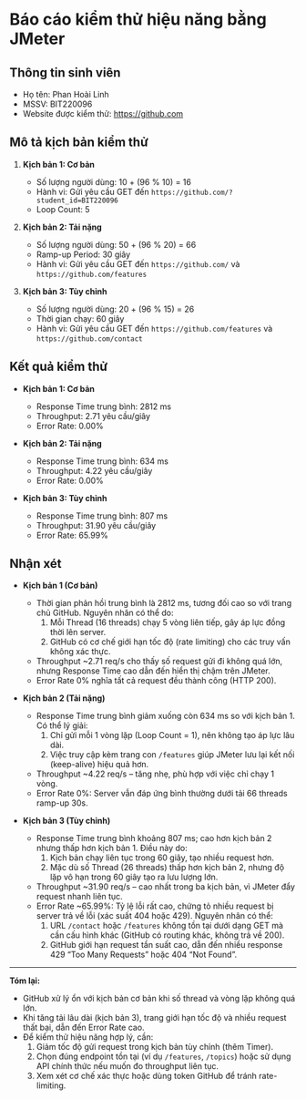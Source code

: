 # Báo cáo kiểm thử hiệu năng bằng JMeter

## Thông tin sinh viên

- Họ tên: Phan Hoài Linh
- MSSV: BIT220096
- Website được kiểm thử: https://github.com

## Mô tả kịch bản kiểm thử

1. **Kịch bản 1: Cơ bản**
   - Số lượng người dùng: 10 + (96 % 10) = 16
   - Hành vi: Gửi yêu cầu GET đến `https://github.com/?student_id=BIT220096`
   - Loop Count: 5

2. **Kịch bản 2: Tải nặng**
   - Số lượng người dùng: 50 + (96 % 20) = 66
   - Ramp-up Period: 30 giây
   - Hành vi: Gửi yêu cầu GET đến `https://github.com/` và `https://github.com/features`

3. **Kịch bản 3: Tùy chỉnh**
   - Số lượng người dùng: 20 + (96 % 15) = 26
   - Thời gian chạy: 60 giây
   - Hành vi: Gửi yêu cầu GET đến `https://github.com/features` và `https://github.com/contact`

## Kết quả kiểm thử

- **Kịch bản 1: Cơ bản**
  - Response Time trung bình: 2812 ms  
  - Throughput: 2.71 yêu cầu/giây  
  - Error Rate: 0.00%

- **Kịch bản 2: Tải nặng**
  - Response Time trung bình: 634 ms  
  - Throughput: 4.22 yêu cầu/giây  
  - Error Rate: 0.00%

- **Kịch bản 3: Tùy chỉnh**
  - Response Time trung bình: 807 ms  
  - Throughput: 31.90 yêu cầu/giây  
  - Error Rate: 65.99%

## Nhận xét

- **Kịch bản 1 (Cơ bản)**  
  - Thời gian phản hồi trung bình là 2812 ms, tương đối cao so với trang chủ GitHub. Nguyên nhân có thể do:  
    1. Mỗi Thread (16 threads) chạy 5 vòng liên tiếp, gây áp lực đồng thời lên server.  
    2. GitHub có cơ chế giới hạn tốc độ (rate limiting) cho các truy vấn không xác thực.  
  - Throughput ~2.71 req/s cho thấy số request gửi đi không quá lớn, nhưng Response Time cao dẫn đến hiển thị chậm trên JMeter.  
  - Error Rate 0% nghĩa tất cả request đều thành công (HTTP 200).

- **Kịch bản 2 (Tải nặng)**  
  - Response Time trung bình giảm xuống còn 634 ms so với kịch bản 1. Có thể lý giải:  
    1. Chỉ gửi mỗi 1 vòng lặp (Loop Count = 1), nên không tạo áp lực lâu dài.  
    2. Việc truy cập kèm trang con `/features` giúp JMeter lưu lại kết nối (keep-alive) hiệu quả hơn.  
  - Throughput ~4.22 req/s – tăng nhẹ, phù hợp với việc chỉ chạy 1 vòng.  
  - Error Rate 0%: Server vẫn đáp ứng bình thường dưới tải 66 threads ramp-up 30s.

- **Kịch bản 3 (Tùy chỉnh)**  
  - Response Time trung bình khoảng 807 ms; cao hơn kịch bản 2 nhưng thấp hơn kịch bản 1. Điều này do:  
    1. Kịch bản chạy liên tục trong 60 giây, tạo nhiều request hơn.  
    2. Mặc dù số Thread (26 threads) thấp hơn kịch bản 2, nhưng độ lặp vô hạn trong 60 giây tạo ra lưu lượng lớn.  
  - Throughput ~31.90 req/s – cao nhất trong ba kịch bản, vì JMeter đẩy request nhanh liên tục.  
  - Error Rate ~65.99%: Tỷ lệ lỗi rất cao, chứng tỏ nhiều request bị server trả về lỗi (xác suất 404 hoặc 429). Nguyên nhân có thể:  
    1. URL `/contact` hoặc `/features` không tồn tại dưới dạng GET mà cần cấu hình khác (GitHub có routing khác, không trả về 200).  
    2. GitHub giới hạn request tần suất cao, dẫn đến nhiều response 429 “Too Many Requests” hoặc 404 “Not Found”.  

---

**Tóm lại:**  
- GitHub xử lý ổn với kịch bản cơ bản khi số thread và vòng lặp không quá lớn.  
- Khi tăng tải lâu dài (kịch bản 3), trang giới hạn tốc độ và nhiều request thất bại, dẫn đến Error Rate cao.  
- Để kiểm thử hiệu năng hợp lý, cần:  
  1. Giảm tốc độ gửi request trong kịch bản tùy chỉnh (thêm Timer).  
  2. Chọn đúng endpoint tồn tại (ví dụ `/features`, `/topics`) hoặc sử dụng API chính thức nếu muốn đo throughput liên tục.  
  3. Xem xét cơ chế xác thực hoặc dùng token GitHub để tránh rate-limiting.

